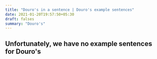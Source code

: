 ```yaml
---
title: "Douro's in a sentence | Douro's example sentences"
date: 2021-01-20T19:57:50+05:30
draft: falses
summary: "Douro's"
---
```

## Unfortunately, we have no example sentences for Douro's                 
